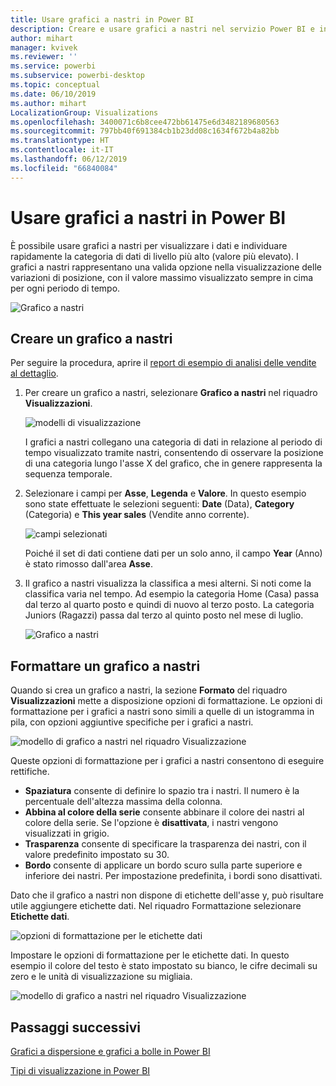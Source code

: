 ```yaml
---
title: Usare grafici a nastri in Power BI
description: Creare e usare grafici a nastri nel servizio Power BI e in Power BI Desktop
author: mihart
manager: kvivek
ms.reviewer: ''
ms.service: powerbi
ms.subservice: powerbi-desktop
ms.topic: conceptual
ms.date: 06/10/2019
ms.author: mihart
LocalizationGroup: Visualizations
ms.openlocfilehash: 3400071c6b8cee472bb61475e6d3482189680563
ms.sourcegitcommit: 797bb40f691384cb1b23dd08c1634f672b4a82bb
ms.translationtype: HT
ms.contentlocale: it-IT
ms.lasthandoff: 06/12/2019
ms.locfileid: "66840084"
---
```

# <a name="use-ribbon-charts-in-power-bi"></a>Usare grafici a nastri in Power BI
È possibile usare grafici a nastri per visualizzare i dati e individuare rapidamente la categoria di dati di livello più alto (valore più elevato). I grafici a nastri rappresentano una valida opzione nella visualizzazione delle variazioni di posizione, con il valore massimo visualizzato sempre in cima per ogni periodo di tempo. 

![Grafico a nastri](media/desktop-ribbon-charts/ribbon-charts_01.png)

## <a name="create-a-ribbon-chart"></a>Creare un grafico a nastri
Per seguire la procedura, aprire il [report di esempio di analisi delle vendite al dettaglio](../sample-retail-analysis.md). 

1. Per creare un grafico a nastri, selezionare **Grafico a nastri** nel riquadro **Visualizzazioni**.

    ![modelli di visualizzazione](media/desktop-ribbon-charts/power-bi-template.png)

    I grafici a nastri collegano una categoria di dati in relazione al periodo di tempo visualizzato tramite nastri, consentendo di osservare la posizione di una categoria lungo l'asse X del grafico, che in genere rappresenta la sequenza temporale.

2. Selezionare i campi per **Asse**, **Legenda** e **Valore**.  In questo esempio sono state effettuate le selezioni seguenti: **Date** (Data), **Category** (Categoria) e **This year sales** (Vendite anno corrente).  

    ![campi selezionati](media/desktop-ribbon-charts/power-bi-ribbon-values.png)

    Poiché il set di dati contiene dati per un solo anno, il campo **Year** (Anno) è stato rimosso dall'area **Asse**. 

3. Il grafico a nastri visualizza la classifica a mesi alterni. Si noti come la classifica varia nel tempo.  Ad esempio la categoria Home (Casa) passa dal terzo al quarto posto e quindi di nuovo al terzo posto. La categoria Juniors (Ragazzi) passa dal terzo al quinto posto nel mese di luglio. 

    ![Grafico a nastri](media/desktop-ribbon-charts/power-bi-ribbon.png)

## <a name="format-a-ribbon-chart"></a>Formattare un grafico a nastri
Quando si crea un grafico a nastri, la sezione **Formato** del riquadro **Visualizzazioni** mette a disposizione opzioni di formattazione. Le opzioni di formattazione per i grafici a nastri sono simili a quelle di un istogramma in pila, con opzioni aggiuntive specifiche per i grafici a nastri.

![modello di grafico a nastri nel riquadro Visualizzazione](media/desktop-ribbon-charts/power-bi-format-ribbon.png)

Queste opzioni di formattazione per i grafici a nastri consentono di eseguire rettifiche.

* **Spaziatura** consente di definire lo spazio tra i nastri. Il numero è la percentuale dell'altezza massima della colonna.
* **Abbina al colore della serie** consente abbinare il colore dei nastri al colore della serie. Se l'opzione è **disattivata**, i nastri vengono visualizzati in grigio.
* **Trasparenza** consente di specificare la trasparenza dei nastri, con il valore predefinito impostato su 30.
* **Bordo** consente di applicare un bordo scuro sulla parte superiore e inferiore dei nastri. Per impostazione predefinita, i bordi sono disattivati.

Dato che il grafico a nastri non dispone di etichette dell'asse y, può risultare utile aggiungere etichette dati. Nel riquadro Formattazione selezionare **Etichette dati**. 

![opzioni di formattazione per le etichette dati](media/desktop-ribbon-charts/power-bi-labels.png)

Impostare le opzioni di formattazione per le etichette dati.  In questo esempio il colore del testo è stato impostato su bianco, le cifre decimali su zero e le unità di visualizzazione su migliaia. 

![modello di grafico a nastri nel riquadro Visualizzazione](media/desktop-ribbon-charts/power-bi-data-labels.png)

## <a name="next-steps"></a>Passaggi successivi

[Grafici a dispersione e grafici a bolle in Power BI](power-bi-visualization-scatter.md)

[Tipi di visualizzazione in Power BI](power-bi-visualization-types-for-reports-and-q-and-a.md)